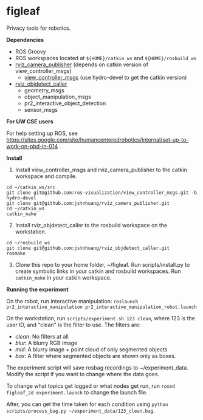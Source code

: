 figleaf
=======

Privacy tools for robotics.

**Dependencies**

* ROS Groovy
* ROS workspaces located at `${HOME}/catkin_ws` and `${HOME}/rosbuild_ws`
* [rviz_camera_publisher](https://github.com/jstnhuang/rviz_camera_publisher) (depends on catkin version of view_controller_msgs)
  * [view_controller_msgs](https://github.com/ros-visualization/view_controller_msgs) (use hydro-devel to get the catkin version)
* [rviz_objdetect_caller](https://github.com/jstnhuang/rviz_objdetect_caller)
  * geometry_msgs
  * object_manipulation_msgs
  * pr2_interactive_object_detection
  * sensor_msgs

**For UW CSE users**

For help setting up ROS, see https://sites.google.com/site/humancenteredrobotics/internal/set-up-to-work-on-pbd-in-014 .

**Install**

1. Install view_controller_msgs and rviz_camera_publisher to the catkin workspace and compile.
  ```
  cd ~/catkin_ws/src
  git clone git@github.com:ros-visualization/view_controller_msgs.git -b hydro-devel
  git clone git@github.com:jstnhuang/rviz_camera_publisher.git
  cd ~/catkin_ws
  catkin_make
  ```
  
2. Install rviz_objdetect_caller to the rosbuild workspace on the workstation.
  ```
  cd ~/rosbuild_ws  
  git clone git@github.com:jstnhuang/rviz_objdetect_caller.git
  rosmake
  ```

3. Clone this repo to your home folder, ~/figleaf. Run scripts/install.py to create symbolic links in your catkin and rosbuild workspaces. Run `catkin_make` in your catkin workspace.

**Running the experiment**

On the robot, run interactive manipulation: `roslaunch pr2_interactive_manipulation pr2_interactive_manipulation_robot.launch`

On the workstation, run `scripts/experiment.sh 123 clean`, where 123 is the user ID, and "clean" is the filter to use. The filters are:
* *clean*: No filters at all
* *blur*: A blurry RGB image
* *mid*: A blurry image + point cloud of only segmented objects
* *box*: A filter where segmented objects are shown only as boxes.

The experiment script will save rosbag recordings to ~/experiment_data. Modify the script if you want to change where the data goes.

To change what topics get logged or what nodes get run, run `rosed figleaf_2d experiment.launch` to change the launch file.

After, you can get the time taken for each condition using `python scripts/process_bag.py ~/experiment_data/123_clean.bag`.
